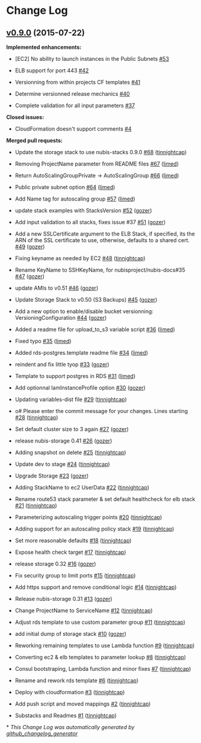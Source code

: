# Change Log

## [v0.9.0](https://github.com/nubisproject/nubis-stacks/tree/v0.9.0) (2015-07-22)

**Implemented enhancements:**

- \[EC2\] No ability to launch instances in the Public Subnets [\#53](https://github.com/Nubisproject/nubis-stacks/issues/53)

- ELB support for port 443 [\#42](https://github.com/Nubisproject/nubis-stacks/issues/42)

- Versionning from within projects CF templates [\#41](https://github.com/Nubisproject/nubis-stacks/issues/41)

- Determine versionned release mechanics [\#40](https://github.com/Nubisproject/nubis-stacks/issues/40)

- Complete validation for all input parameters [\#37](https://github.com/Nubisproject/nubis-stacks/issues/37)

**Closed issues:**

- CloudFormation doesn't support comments [\#4](https://github.com/Nubisproject/nubis-stacks/issues/4)

**Merged pull requests:**

- Update the storage stack to use nubis-stacks 0.9.0 [\#68](https://github.com/Nubisproject/nubis-stacks/pull/68) ([tinnightcap](https://github.com/tinnightcap))

- Removing ProjectName parameter from README files [\#67](https://github.com/Nubisproject/nubis-stacks/pull/67) ([limed](https://github.com/limed))

- Return AutoScalingGroupPrivate -\> AutoScalingGroup [\#66](https://github.com/Nubisproject/nubis-stacks/pull/66) ([limed](https://github.com/limed))

- Public private subnet option [\#64](https://github.com/Nubisproject/nubis-stacks/pull/64) ([limed](https://github.com/limed))

- Add Name tag for autoscaling group [\#57](https://github.com/Nubisproject/nubis-stacks/pull/57) ([limed](https://github.com/limed))

- update stack examples with StacksVersion [\#52](https://github.com/Nubisproject/nubis-stacks/pull/52) ([gozer](https://github.com/gozer))

- Add input validation to all stacks, fixes issue \#37 [\#51](https://github.com/Nubisproject/nubis-stacks/pull/51) ([gozer](https://github.com/gozer))

- Add a new SSLCertificate argument to the ELB Stack, if specified, its the ARN of the SSL certificate to use, otherwise, defaults to a shared cert. [\#49](https://github.com/Nubisproject/nubis-stacks/pull/49) ([gozer](https://github.com/gozer))

- Fixing keyname as needed by EC2 [\#48](https://github.com/Nubisproject/nubis-stacks/pull/48) ([tinnightcap](https://github.com/tinnightcap))

- Rename KeyName to SSHKeyName, for nubisproject/nubis-docs\#35 [\#47](https://github.com/Nubisproject/nubis-stacks/pull/47) ([gozer](https://github.com/gozer))

- update AMIs to v0.51 [\#46](https://github.com/Nubisproject/nubis-stacks/pull/46) ([gozer](https://github.com/gozer))

- Update Storage Stack to v0.50 \(S3 Backups\) [\#45](https://github.com/Nubisproject/nubis-stacks/pull/45) ([gozer](https://github.com/gozer))

- Add a new option to enable/disable bucket versionning: VersioningConfiguration [\#44](https://github.com/Nubisproject/nubis-stacks/pull/44) ([gozer](https://github.com/gozer))

- Added a readme file for upload\_to\_s3 variable script [\#36](https://github.com/Nubisproject/nubis-stacks/pull/36) ([limed](https://github.com/limed))

- Fixed typo [\#35](https://github.com/Nubisproject/nubis-stacks/pull/35) ([limed](https://github.com/limed))

- Added rds-postgres.template readme file [\#34](https://github.com/Nubisproject/nubis-stacks/pull/34) ([limed](https://github.com/limed))

- reindent and fix little tyop [\#33](https://github.com/Nubisproject/nubis-stacks/pull/33) ([gozer](https://github.com/gozer))

- Template to support postgres in RDS [\#31](https://github.com/Nubisproject/nubis-stacks/pull/31) ([limed](https://github.com/limed))

- Add optionnal IamInstanceProfile option [\#30](https://github.com/Nubisproject/nubis-stacks/pull/30) ([gozer](https://github.com/gozer))

- Updating variables-dist file [\#29](https://github.com/Nubisproject/nubis-stacks/pull/29) ([tinnightcap](https://github.com/tinnightcap))

- o\# Please enter the commit message for your changes. Lines starting [\#28](https://github.com/Nubisproject/nubis-stacks/pull/28) ([tinnightcap](https://github.com/tinnightcap))

- Set default cluster size to 3 again [\#27](https://github.com/Nubisproject/nubis-stacks/pull/27) ([gozer](https://github.com/gozer))

- release nubis-storage 0.41 [\#26](https://github.com/Nubisproject/nubis-stacks/pull/26) ([gozer](https://github.com/gozer))

- Adding snapshot on delete [\#25](https://github.com/Nubisproject/nubis-stacks/pull/25) ([tinnightcap](https://github.com/tinnightcap))

- Update dev to stage [\#24](https://github.com/Nubisproject/nubis-stacks/pull/24) ([tinnightcap](https://github.com/tinnightcap))

- Upgrade Storage [\#23](https://github.com/Nubisproject/nubis-stacks/pull/23) ([gozer](https://github.com/gozer))

- Adding StackName to ec2 UserData [\#22](https://github.com/Nubisproject/nubis-stacks/pull/22) ([tinnightcap](https://github.com/tinnightcap))

- Rename route53 stack parameter & set default healthcheck for elb stack [\#21](https://github.com/Nubisproject/nubis-stacks/pull/21) ([tinnightcap](https://github.com/tinnightcap))

- Parameterizing autoscaling trigger points [\#20](https://github.com/Nubisproject/nubis-stacks/pull/20) ([tinnightcap](https://github.com/tinnightcap))

- Adding support for an autoscaling policy stack [\#19](https://github.com/Nubisproject/nubis-stacks/pull/19) ([tinnightcap](https://github.com/tinnightcap))

- Set more reasonable defaults [\#18](https://github.com/Nubisproject/nubis-stacks/pull/18) ([tinnightcap](https://github.com/tinnightcap))

- Expose health check target [\#17](https://github.com/Nubisproject/nubis-stacks/pull/17) ([tinnightcap](https://github.com/tinnightcap))

- release storage 0.32 [\#16](https://github.com/Nubisproject/nubis-stacks/pull/16) ([gozer](https://github.com/gozer))

- Fix security group to limit ports [\#15](https://github.com/Nubisproject/nubis-stacks/pull/15) ([tinnightcap](https://github.com/tinnightcap))

- Add https support and remove conditional logic [\#14](https://github.com/Nubisproject/nubis-stacks/pull/14) ([tinnightcap](https://github.com/tinnightcap))

- Release nubis-storage 0.31 [\#13](https://github.com/Nubisproject/nubis-stacks/pull/13) ([gozer](https://github.com/gozer))

- Change ProjectName to ServiceName [\#12](https://github.com/Nubisproject/nubis-stacks/pull/12) ([tinnightcap](https://github.com/tinnightcap))

- Adjust rds template to use custom parameter group [\#11](https://github.com/Nubisproject/nubis-stacks/pull/11) ([tinnightcap](https://github.com/tinnightcap))

- add initial dump of storage stack [\#10](https://github.com/Nubisproject/nubis-stacks/pull/10) ([gozer](https://github.com/gozer))

- Reworking remaining templates to use Lambda function [\#9](https://github.com/Nubisproject/nubis-stacks/pull/9) ([tinnightcap](https://github.com/tinnightcap))

- Converting ec2 & elb templates to parameter lookup [\#8](https://github.com/Nubisproject/nubis-stacks/pull/8) ([tinnightcap](https://github.com/tinnightcap))

- Consul bootstraping, Lambda function and minor fixes [\#7](https://github.com/Nubisproject/nubis-stacks/pull/7) ([tinnightcap](https://github.com/tinnightcap))

- Rename and rework rds template [\#6](https://github.com/Nubisproject/nubis-stacks/pull/6) ([tinnightcap](https://github.com/tinnightcap))

- Deploy with cloudformation [\#3](https://github.com/Nubisproject/nubis-stacks/pull/3) ([tinnightcap](https://github.com/tinnightcap))

- Add push script and moved mappings [\#2](https://github.com/Nubisproject/nubis-stacks/pull/2) ([tinnightcap](https://github.com/tinnightcap))

- Substacks and Readmes [\#1](https://github.com/Nubisproject/nubis-stacks/pull/1) ([tinnightcap](https://github.com/tinnightcap))



\* *This Change Log was automatically generated by [github_changelog_generator](https://github.com/skywinder/Github-Changelog-Generator)*